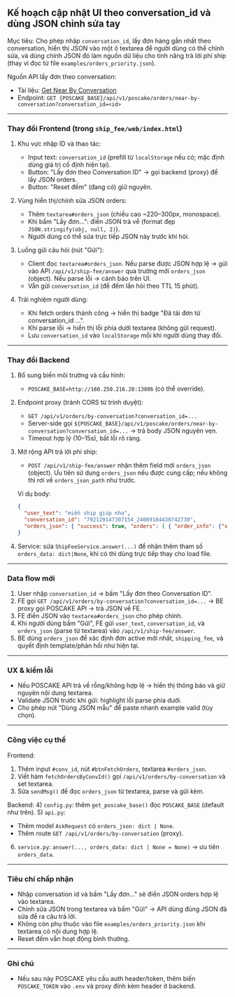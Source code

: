 ## Kế hoạch cập nhật UI theo conversation_id và dùng JSON chỉnh sửa tay

Mục tiêu: Cho phép nhập `conversation_id`, lấy đơn hàng gần nhất theo conversation, hiển thị JSON vào một ô textarea để người dùng có thể chỉnh sửa, và dùng chính JSON đó làm nguồn dữ liệu cho tính năng trả lời phí ship (thay vì đọc từ file `examples/orders_priority.json`).

Nguồn API lấy đơn theo conversation:
- Tài liệu: [Get Near By Conversation](http://160.250.216.28:13886/api/v1/docs#/poscake/get_near_by_conversation_api_v1_poscake_orders_near_by_conversation_get)
- Endpoint: `GET {POSCAKE_BASE}/api/v1/poscake/orders/near-by-conversation?conversation_id=<id>`

---

### Thay đổi Frontend (trong `ship_fee/web/index.html`)
1) Khu vực nhập ID và thao tác:
   - Input text: `conversation_id` (prefill từ `localStorage` nếu có; mặc định dùng giá trị cố định hiện tại).
   - Button: "Lấy đơn theo Conversation ID" → gọi backend (proxy) để lấy JSON orders.
   - Button: "Reset đếm" (đang có) giữ nguyên.

2) Vùng hiển thị/chỉnh sửa JSON orders:
   - Thêm `textarea#orders_json` (chiều cao ~220–300px, monospace).
   - Khi bấm "Lấy đơn...": điền JSON trả về (format đẹp `JSON.stringify(obj, null, 2)`).
   - Người dùng có thể sửa trực tiếp JSON này trước khi hỏi.

3) Luồng gửi câu hỏi (nút "Gửi"):
   - Client đọc `textarea#orders_json`. Nếu parse được JSON hợp lệ → gửi vào API `/api/v1/ship-fee/answer` qua trường mới `orders_json` (object). Nếu parse lỗi → cảnh báo trên UI.
   - Vẫn gửi `conversation_id` (để đếm lần hỏi theo TTL 15 phút).

4) Trải nghiệm người dùng:
   - Khi fetch orders thành công → hiển thị badge "Đã tải đơn từ conversation_id ...".
   - Khi parse lỗi → hiển thị lỗi phía dưới textarea (không gửi request).
   - Lưu `conversation_id` vào `localStorage` mỗi khi người dùng thay đổi.

---

### Thay đổi Backend
1) Bổ sung biến môi trường và cấu hình:
   - `POSCAKE_BASE=http://160.250.216.28:13886` (có thể override).

2) Endpoint proxy (tránh CORS từ trình duyệt):
   - `GET /api/v1/orders/by-conversation?conversation_id=...`
   - Server-side gọi `${POSCAKE_BASE}/api/v1/poscake/orders/near-by-conversation?conversation_id=...` → trả body JSON nguyên vẹn.
   - Timeout hợp lý (10–15s), bắt lỗi rõ ràng.

3) Mở rộng API trả lời phí ship:
   - `POST /api/v1/ship-fee/answer` nhận thêm field mới `orders_json` (object). Ưu tiên sử dụng `orders_json` nếu được cung cấp; nếu không thì rơi về `orders_json_path` như trước.

   Ví dụ body:
   ```json
   {
     "user_text": "miễn ship giúp nha",
     "conversation_id": "792129147307154_24089184430742730",
     "orders_json": { "success": true, "orders": [ { "order_info": {"status": 0, "shipping_fee": 35000}, "items": [{"name": "..."}] } ] }
   }
   ```

4) Service: sửa `ShipFeeService.answer(...)` để nhận thêm tham số `orders_data: dict|None`, khi có thì dùng trực tiếp thay cho load file.

---

### Data flow mới
1) User nhập `conversation_id` → bấm "Lấy đơn theo Conversation ID".
2) FE gọi `GET /api/v1/orders/by-conversation?conversation_id=...` → BE proxy gọi POSCAKE API → trả JSON về FE.
3) FE điền JSON vào `textarea#orders_json` cho phép chỉnh.
4) Khi người dùng bấm "Gửi", FE gửi `user_text`, `conversation_id`, và `orders_json` (parse từ textarea) vào `/api/v1/ship-fee/answer`.
5) BE dùng `orders_json` để xác định đơn active mới nhất, `shipping_fee`, và quyết định template/phản hồi như hiện tại.

---

### UX & kiểm lỗi
- Nếu POSCAKE API trả về rỗng/không hợp lệ → hiển thị thông báo và giữ nguyên nội dung textarea.
- Validate JSON trước khi gửi: highlight lỗi parse phía dưới.
- Cho phép nút "Dùng JSON mẫu" để paste nhanh example valid (tùy chọn).

---

### Công việc cụ thể
Frontend:
1) Thêm input `#conv_id`, nút `#btnFetchOrders`, textarea `#orders_json`.
2) Viết hàm `fetchOrdersByConvId()` gọi `/api/v1/orders/by-conversation` và set textarea.
3) Sửa `sendMsg()` để đọc `orders_json` từ textarea, parse và gửi kèm.

Backend:
4) `config.py`: thêm `get_poscake_base()` đọc `POSCAKE_BASE` (default như trên).
5) `api.py`:
   - Thêm model `AskRequest` có `orders_json: dict | None`.
   - Thêm route `GET /api/v1/orders/by-conversation` (proxy).
6) `service.py`: `answer(..., orders_data: dict | None = None)` → ưu tiên `orders_data`.

---

### Tiêu chí chấp nhận
- Nhập conversation id và bấm "Lấy đơn..." sẽ điền JSON orders hợp lệ vào textarea.
- Chỉnh sửa JSON trong textarea và bấm "Gửi" → API dùng đúng JSON đã sửa để ra câu trả lời.
- Không còn phụ thuộc vào file `examples/orders_priority.json` khi textarea có nội dung hợp lệ.
- Reset đếm vẫn hoạt động bình thường.

---

### Ghi chú
- Nếu sau này POSCAKE yêu cầu auth header/token, thêm biến `POSCAKE_TOKEN` vào `.env` và proxy đính kèm header ở backend.


